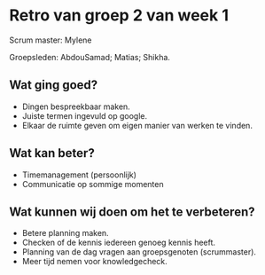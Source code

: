 # Retro van groep 2 van week 1
Scrum master: Mylene

Groepsleden: AbdouSamad; Matias; Shikha.

## Wat ging goed?
 - Dingen bespreekbaar maken.
 - Juiste termen ingevuld op google. 
 - Elkaar de ruimte geven om eigen manier van werken te vinden. 

## Wat kan beter?
 - Timemanagement (persoonlijk)
 - Communicatie op sommige momenten

## Wat kunnen wij doen om het te verbeteren?
 - Betere planning maken. 
 - Checken of de kennis iedereen genoeg kennis heeft. 
 - Planning van de dag vragen aan groepsgenoten (scrummaster).
 - Meer tijd nemen voor knowledgecheck.
